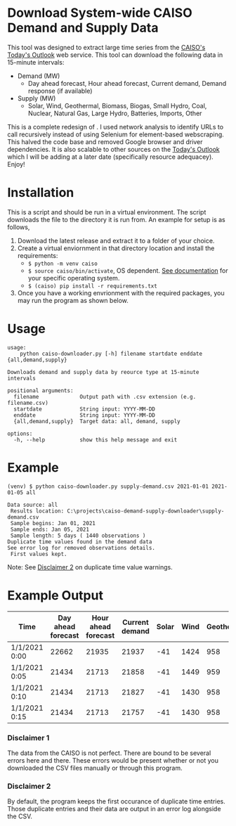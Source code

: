 # Download System-wide CAISO Demand and Supply Data

This tool was designed to extract large time series from the [CAISO's Today's Outlook](https://www.caiso.com/TodaysOutlook/Pages/default.aspx) web service. This tool can download the following data in 15-minute intervals:

- Demand (MW)
    - Day ahead forecast, Hour ahead forecast, Current demand, Demand response (if available)
- Supply (MW)
    - Solar, Wind, Geothermal, Biomass, Biogas, Small Hydro, Coal,   Nuclear, Natural Gas, Large Hydro, Batteries, Imports, Other

This is a complete redesign of [](). I used network analysis to identify URLs to call recursively instead of using Selenium for element-based webscraping. This halved the code base and removed Google browser and driver dependencies. It is also scalable to other sources on the [Today's Outlook](https://www.caiso.com/TodaysOutlook/Pages/default.aspx) which I will be adding at a later date (specifically resource adequacey). Enjoy!

# Installation

This is a script and should be run in a virtual environment. The script downloads the file to the directory it is run from. An example for setup is as follows,

1. Download the latest release and extract it to a folder of your choice.
2. Create a virtual enviornment in that directory location and install the requirements:
   * `$ python -m venv caiso`
   * `$ source caiso/bin/activate`, OS dependent. [See documentation](https://docs.python.org/3/library/venv.html#how-venvs-work) for your specific operating system.
   * `$ (caiso) pip install -r requirements.txt`
3. Once you have a working envrionment with the required packages, you may run the program as shown below.

# Usage

```
usage: 
    python caiso-downloader.py [-h] filename startdate enddate {all,demand,supply}

Downloads demand and supply data by reource type at 15-minute intervals

positional arguments:
  filename             Output path with .csv extension (e.g. filename.csv)
  startdate            String input: YYYY-MM-DD
  enddate              String input: YYYY-MM-DD
  {all,demand,supply}  Target data: all, demand, supply

options:
  -h, --help           show this help message and exit

```

# Example

```
(venv) $ python caiso-downloader.py supply-demand.csv 2021-01-01 2021-01-05 all

Data source: all 
 Results location: C:\projects\caiso-demand-supply-downloader\supply-demand.csv
 Sample begins: Jan 01, 2021
 Sample ends: Jan 05, 2021
 Sample length: 5 days ( 1440 observations )
Duplicate time values found in the demand data
See error log for removed observations details.
 First values kept.

```

Note: See [Disclaimer 2](#disclaimer-2) on duplicate time value warnings.

# Example Output

| Time          | Day ahead forecast | Hour ahead forecast | Current demand | Solar | Wind | Geothermal | Biomass | Biogas | Small hydro | Coal | Nuclear | Natural gas | Large hydro | Batteries | Imports | Other |
|---------------|--------------------|---------------------|----------------|-------|------|------------|---------|--------|-------------|------|---------|-------------|-------------|-----------|---------|-------|
| 1/1/2021 0:00 | 22662              | 21935               | 21937          | -41   | 1424 | 958        | 309     | 199    | 144         | 13   | 1144    | 8069        | 690         | -46       | 9541    | 0     |
| 1/1/2021 0:05 | 21434              | 21713               | 21858          | -41   | 1449 | 959        | 309     | 201    | 143         | 13   | 1145    | 8084        | 698         | -20       | 9388    | 0     |
| 1/1/2021 0:10 | 21434              | 21713               | 21827          | -41   | 1430 | 958        | 310     | 202    | 142         | 13   | 1145    | 8077        | 702         | 22        | 9314    | 0     |
| 1/1/2021 0:15 | 21434              | 21713               | 21757          | -41   | 1430 | 958        | 308     | 202    | 142         | 13   | 1145    | 8050        | 701         | 46        | 9247    | 0     |

### Disclaimer 1

The data from the CAISO is not perfect. There are bound to be several errors here and there. These errors would be present whether or not you downloaded the CSV files manually or through this program. 

### Disclaimer 2
By default, the program keeps the first occurance of duplicate time entries. Those duplicate entries and their data are output in an error log alongside the CSV.
